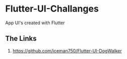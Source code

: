 # Flutter-UI-Challanges
App UI's created with Flutter

## The Links
1) https://github.com/iceman750/Flutter-UI-DogWalker
